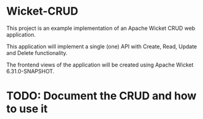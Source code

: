 # Wicket-CRUD
This project is an example implementation of an Apache Wicket CRUD web application.

This application will implement a single (one) API with Create, Read, Update and Delete functionality.

The frontend views of the application will be created using Apache Wicket 6.31.0-SNAPSHOT.

# TODO: Document the CRUD and how to use it
